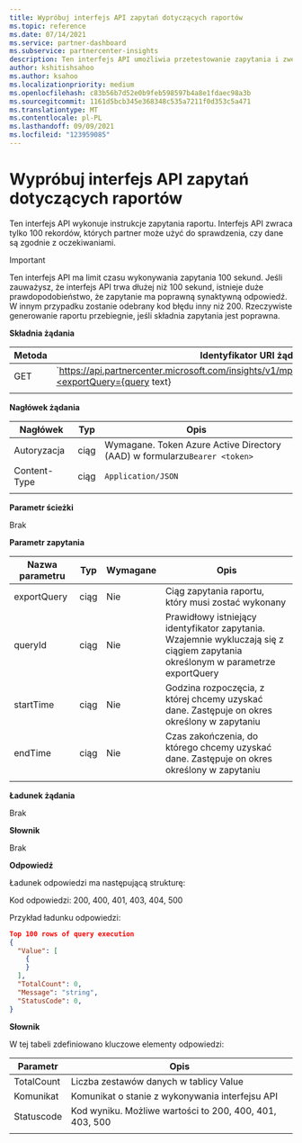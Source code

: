 ```yaml
---
title: Wypróbuj interfejs API zapytań dotyczących raportów
ms.topic: reference
ms.date: 07/14/2021
ms.service: partner-dashboard
ms.subservice: partnercenter-insights
description: Ten interfejs API umożliwia przetestowanie zapytania i zweryfikowanie wyników w Partner Center szczegółowych informacji.
author: kshitishsahoo
ms.author: ksahoo
ms.localizationpriority: medium
ms.openlocfilehash: c83b56b7d52e0b9feb598597b4a8e1fdaec98a3b
ms.sourcegitcommit: 1161d5bcb345e368348c535a7211f0d353c5a471
ms.translationtype: MT
ms.contentlocale: pl-PL
ms.lasthandoff: 09/09/2021
ms.locfileid: "123959085"
---
```

# <a name="try-report-queries-api"></a>Wypróbuj interfejs API zapytań dotyczących raportów

Ten interfejs API wykonuje instrukcje zapytania raportu. Interfejs API zwraca tylko 100 rekordów, których partner może użyć do sprawdzenia, czy dane są zgodnie z oczekiwaniami.

> [!IMPORTANT]
> Ten interfejs API ma limit czasu wykonywania zapytania 100 sekund. Jeśli zauważysz, że interfejs API trwa dłużej niż 100 sekund, istnieje duże prawdopodobieństwo, że zapytanie ma poprawną synaktywną odpowiedź. W innym przypadku zostanie odebrany kod błędu inny niż 200. Rzeczywiste generowanie raportu przebiegnie, jeśli składnia zapytania jest poprawna.

**Składnia żądania**

|    Metoda    |    Identyfikator URI żądania    |
|    ----    |    ----    |
|    GET    |    `https://api.partnercenter.microsoft.com/insights/v1/mpn/ScheduledQueries/testQueryResult?<exportQuery={query text}|queryId={queryId}>`    |
|        |        |

**Nagłówek żądania**

|    Nagłówek    |    Typ    |    Opis    |
|    ----    |    ----    |    ----    |
|    Autoryzacja    |    ciąg    |    Wymagane. Token Azure Active Directory (AAD) w formularzu`Bearer <token>`    |
|    Content-Type    |    ciąg    |    `Application/JSON`    |
|        |        |        |

**Parametr ścieżki**

Brak

**Parametr zapytania**

|    Nazwa parametru    |    Typ    |    Wymagane    |    Opis    |
|    ----    |    ----    |    ----    |    ----    |
|    exportQuery     |    ciąg    |    Nie    |    Ciąg zapytania raportu, który musi zostać wykonany     |
|    queryId     |    ciąg    |    Nie    |    Prawidłowy istniejący identyfikator zapytania. Wzajemnie wykluczają się z ciągiem zapytania określonym w parametrze exportQuery    |
|    startTime     |    ciąg    |    Nie    |    Godzina rozpoczęcia, z której chcemy uzyskać dane. Zastępuje on okres określony w zapytaniu    |
|    endTime     |    ciąg    |    Nie    |    Czas zakończenia, do którego chcemy uzyskać dane. Zastępuje on okres określony w zapytaniu    |
|        |        |        |        |

**Ładunek żądania**

Brak

**Słownik**

Brak

**Odpowiedź**

Ładunek odpowiedzi ma następującą strukturę:

Kod odpowiedzi: 200, 400, 401, 403, 404, 500

Przykład ładunku odpowiedzi:

```json
Top 100 rows of query execution 
{ 
  "Value": [ 
    { 
    } 
  ], 
  "TotalCount": 0, 
  "Message": "string", 
  "StatusCode": 0, 
} 
```

**Słownik**

W tej tabeli zdefiniowano kluczowe elementy odpowiedzi:

|    Parametr    |    Opis    |
|    ----    |    ----    |
|    TotalCount     |    Liczba zestawów danych w tablicy Value     |
|    Komunikat     |    Komunikat o stanie z wykonywania interfejsu API     |
|    Statuscode     |    Kod wyniku. Możliwe wartości to 200, 400, 401, 403, 500     |
|        |        |
